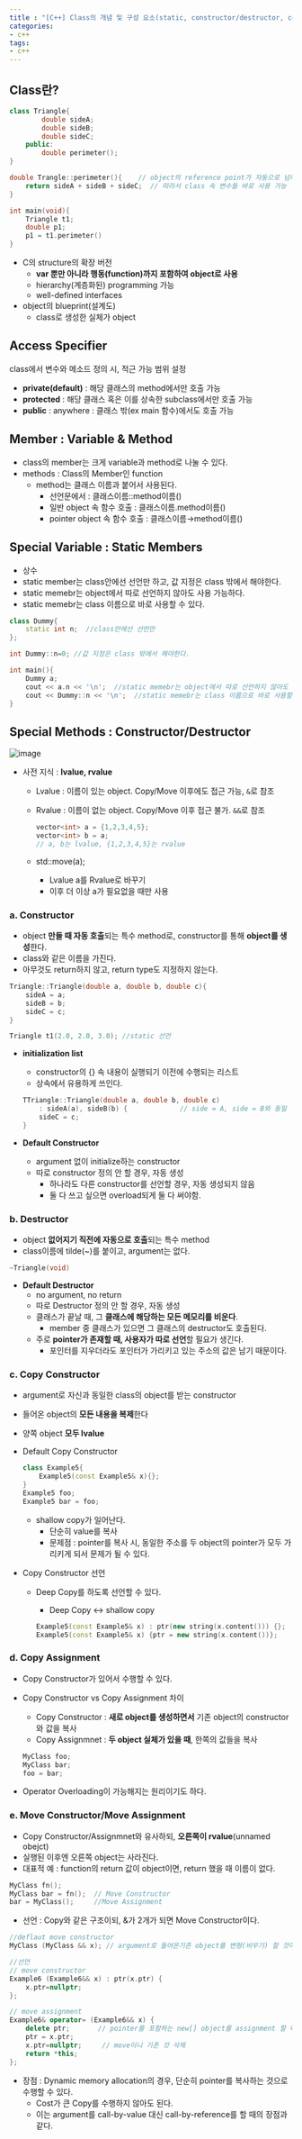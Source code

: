```yaml
---
title : "[C++] Class의 개념 및 구성 요소(static, constructor/destructor, copy/move)"
categories:
- c++
tags:
- c++
---
```


## Class란?

```cpp
class Triangle{
		double sideA;
		double sideB;
		double sideC;
	public:
		double perimeter();
}

double Trangle::perimeter(){    // object의 reference point가 자동으로 넘어감 
	return sideA + sideB + sideC;  // 따라서 class 속 변수들 바로 사용 가능
}

int main(void){
	Triangle t1;
	double p1;
	p1 = t1.perimeter()
}
```

- C의 structure의 확장 버전
    - **var 뿐만 아니라 행동(function)까지 포함하여 object로 사용**
    - hierarchy(계층화된) programming 가능
    - well-defined interfaces
- object의 blueprint(설계도)
    - class로 생성한 실체가 object

## Access Specifier

class에서 변수와 메소드 정의 시, 적근 가능 범위 설정

- **private(default)** : 해당 클래스의 method에서만 호출 가능
- **protected** : 해당 클래스 혹은 이를 상속한 subclass에서만 호출 가능
- **public** : anywhere : 클래스 밖(ex main 함수)에서도 호출 가능

## Member : Variable & Method

- class의 member는 크게 variable과 method로 나눌 수 있다.
- methods : Class의 Member인 function
    - method는 클래스 이름과 붙어서 사용된다.
        - 선언문에서 : 클래스이름::method이름()
        - 일반 object 속 함수 호출 : 클래스이름.method이름()
        - pointer object 속 함수 호출 : 클래스이름→method이름()

## Special Variable : Static Members

- 상수
- static member는 class안에선 선언만 하고, 값 지정은 class 밖에서 해야한다.
- static memebr는 object에서 따로 선언하지 않아도 사용 가능하다.
- static memebr는 class 이름으로 바로 사용할 수 있다.

```cpp
class Dummy{
	static int n;  //class안에선 선언만
};

int Dummy::n=0; //값 지정은 class 밖에서 해야한다.

int main(){
	Dummy a;
	cout << a.n << '\n';  //static memebr는 object에서 따로 선언하지 않아도 사용 가능하다.
	cout << Dummy::n << '\n';  //static memebr는 class 이름으로 바로 사용할 수 있다.
}
```

## Special Methods :  Constructor/Destructor

![image](https://github.com/YHaJung/YHaJung.github.io/assets/49065638/41ee6692-9f85-49ee-b05a-d8c0a7d65439)

- 사전 지식 : **lvalue, rvalue**
    - Lvalue : 이름이 있는 object. Copy/Move 이후에도 접근 가능, `&`로 참조
    - Rvalue : 이름이 없는 object. Copy/Move 이후 접근 불가. `&&`로 참조
        
        ```cpp
        vector<int> a = {1,2,3,4,5};
        vector<int> b = a;
        // a, b는 lvalue, {1,2,3,4,5}는 rvalue
        ```
        
    - std::move(a);
        - Lvalue a를 Rvalue로 바꾸기
        - 이후 더 이상 a가 필요없을 때만 사용

### a. Constructor

- object **만들 때 자동 호출**되는 특수 method로, constructor를 통해 **object를 생성**한다.
- class와 같은 이름을 가진다.
- 아무것도 return하지 않고, return type도 지정하지 않는다.

```cpp
Triangle::Triangle(double a, double b, double c){
	sideA = a;
	sideB = b;
	sideC = c;
}

Triangle t1(2.0, 2.0, 3.0); //static 선언
```

- **initialization list**
    - constructor의 {} 속 내용이 실행되기 이전에 수행되는 리스트
    - 상속에서 유용하게 쓰인다.
    
    ```cpp
    TTriangle::Triangle(double a, double b, double c)
    	: sideA(a), sideB(b) {             // side = A, side = B와 동일
    	sideC = c;
    }
    ```
    
- **Default Constructor**
    - argument 없이 initialize하는 constructor
    - 따로 constructor 정의 안 할 경우, 자동 생성
        - 하나라도 다른 constructor를 선언할 경우, 자동 생성되지 않음
        - 둘 다 쓰고 싶으면 overload되게 둘 다 써야함.

### b. Destructor

- object **없어지기 직전에 자동으로 호출**되는 특수 method
- class이름에 tilde(~)를 붙이고, argument는 없다.

```cpp
~Triangle(void)
```

- **Default Destructor**
    - no argument, no return
    - 따로 Destructor 정의 안 할 경우, 자동 생성
    - 클래스가 끝날 때, 그 **클래스에 해당하는 모든 메모리를 비운다**.
        - member 중 클래스가 있으면 그 클래스의 destructor도 호출된다.
    - 주로 **pointer가 존재할 때, 사용자가 따로 선언**할 필요가 생긴다.
        - 포인터를 지우더라도 포인터가 가리키고 있는 주소의 값은 남기 때문이다.

### c. Copy Constructor

- argument로 자신과 동일한 class의 object를 받는 constructor
- 들어온 object의 **모든 내용을 복제**한다
- 양쪽 object **모두 lvalue**
- Default Copy Constructor
    
    ```cpp
    class Example5{
    	Example5(const Example5& x){};
    }
    Example5 foo;
    Example5 bar = foo;
    ```
    
    - shallow copy가 일어난다.
        - 단순히 value를 복사
        - 문제점 : pointer를 복사 시, 동일한 주소를 두 object의 pointer가 모두 가리키게 되서 문제가 될 수 있다.
- Copy Constructor 선언
    - Deep Copy를 하도록 선언할 수 있다.
        - Deep Copy ↔ shallow copy
        
        ```cpp
        Example5(const Example5& x) : ptr(new string(x.content())) {};
        Example5(const Example5& x) {ptr = new string(x.content())};
        ```
        

 

### d. Copy Assignment

- Copy Constructor가 있어서 수행할 수 있다.
- Copy Constructor vs Copy Assignment 차이
    - Copy Constructor : **새로 object를 생성하면서** 기존 object의 constructor와 값을 복사
    - Copy Assignmnet : **두 object 실체가 있을 때**, 한쪽의 값들을 복사
    
    ```cpp
    MyClass foo;
    MyClass bar;
    foo = bar;
    ```
    
- Operator Overloading이 가능해지는 원리이기도 하다.

### e. Move Constructor/Move Assignment

- Copy Constructor/Assignmnet와 유사하되, **오른쪽이 rvalue**(unnamed obejct)
- 실행된 이후엔 오른쪽 object는 사라진다.
- 대표적 예 : function의 return 값이 object이면, return 했을 때 이름이 없다.

```cpp
MyClass fn();
MyClass bar = fn();  // Move Constructor
bar = MyClass();     //Move Assignment
```

- 선언 : Copy와 같은 구조이되, &가 2개가 되면 Move Constructor이다.

```cpp
//deflaut move constructor
MyClass (MyClass && x); // argument로 들어온기존 object를 변형(비우기) 할 것이므로 const는 붙이지 않는 것으로 보임.

//선언
// move constructor
Example6 (Example6&& x) : ptr(x.ptr) {
	x.ptr=nullptr;
};

// move assignment
Example6& operator= (Example6&& x) {
	delete ptr;       // pointer를 포함하는 new[] object를 assignment 할 때 한해서 필요 (아니어도 있어서 문제될 건 없음) 
	ptr = x.ptr;
	x.ptr=nullptr;     // move이니 기존 것 삭제
	return *this;
};
```

- 장점 : Dynamic memory allocation의 경우, 단순히 pointer를 복사하는 것으로 수행할 수 있다.
    - Cost가 큰 Copy를 수행하지 않아도 된다.
    - 이는 argument를 call-by-value 대신 call-by-reference를 할 때의 장점과 같다.